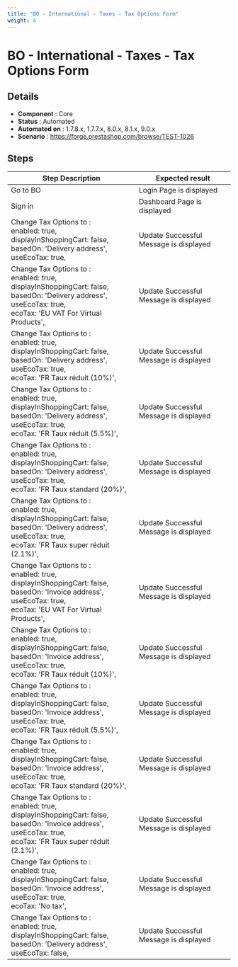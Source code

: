 ```yaml
---
title: "BO - International - Taxes - Tax Options Form"
weight: 4
---
```


# BO - International - Taxes - Tax Options Form
## Details
* **Component** : Core
* **Status** : Automated
* **Automated on** : 1.7.8.x, 1.7.7.x, 8.0.x, 8.1.x, 9.0.x
* **Scenario** : https://forge.prestashop.com/browse/TEST-1026

## Steps
| Step Description | Expected result |
| ----- | ----- |
| Go to BO | Login Page is displayed |
| Sign in | Dashboard Page is displayed |
| Change Tax Options to :<br>enabled: true,<br>displayInShoppingCart: false,<br>basedOn: 'Delivery address',<br>useEcoTax: true, | Update Successful<br>Message is displayed |
| Change Tax Options to :<br>enabled: true,<br>displayInShoppingCart: false,<br>basedOn: 'Delivery address',<br>useEcoTax: true,<br>ecoTax: 'EU VAT For Virtual Products', | Update Successful<br>Message is displayed |
| Change Tax Options to :<br>enabled: true,<br>displayInShoppingCart: false,<br>basedOn: 'Delivery address',<br>useEcoTax: true,<br>ecoTax: 'FR Taux réduit (10%)', | Update Successful<br>Message is displayed |
| Change Tax Options to :<br>enabled: true,<br>displayInShoppingCart: false,<br>basedOn: 'Delivery address',<br>useEcoTax: true,<br>ecoTax: 'FR Taux réduit (5.5%)', | Update Successful<br>Message is displayed |
| Change Tax Options to :<br>enabled: true,<br>displayInShoppingCart: false,<br>basedOn: 'Delivery address',<br>useEcoTax: true,<br>ecoTax: 'FR Taux standard (20%)', | Update Successful<br>Message is displayed |
| Change Tax Options to :<br>enabled: true,<br>displayInShoppingCart: false,<br>basedOn: 'Delivery address',<br>useEcoTax: true,<br>ecoTax: 'FR Taux super réduit (2.1%)', | Update Successful<br>Message is displayed |
| Change Tax Options to :<br>enabled: true,<br>displayInShoppingCart: false,<br>basedOn: 'Invoice address',<br>useEcoTax: true,<br>ecoTax: 'EU VAT For Virtual Products', | Update Successful<br>Message is displayed |
| Change Tax Options to :<br>enabled: true,<br>displayInShoppingCart: false,<br>basedOn: 'Invoice address',<br>useEcoTax: true,<br>ecoTax: 'FR Taux réduit (10%)', | Update Successful<br>Message is displayed |
| Change Tax Options to :<br>enabled: true,<br>displayInShoppingCart: false,<br>basedOn: 'Invoice address',<br>useEcoTax: true,<br>ecoTax: 'FR Taux réduit (5.5%)', | Update Successful<br>Message is displayed |
| Change Tax Options to :<br>enabled: true,<br>displayInShoppingCart: false,<br>basedOn: 'Invoice address',<br>useEcoTax: true,<br>ecoTax: 'FR Taux standard (20%)', | Update Successful<br>Message is displayed |
| Change Tax Options to :<br>enabled: true,<br>displayInShoppingCart: false,<br>basedOn: 'Invoice address',<br>useEcoTax: true,<br>ecoTax: 'FR Taux super réduit (2.1%)', | Update Successful<br>Message is displayed |
| Change Tax Options to :<br>enabled: true,<br>displayInShoppingCart: false,<br>basedOn: 'Invoice address',<br>useEcoTax: true,<br>ecoTax: 'No tax', | Update Successful<br>Message is displayed |
| Change Tax Options to :<br>enabled: true,<br>displayInShoppingCart: false,<br>basedOn: 'Delivery address',<br>useEcoTax: false, | Update Successful<br>Message is displayed |
